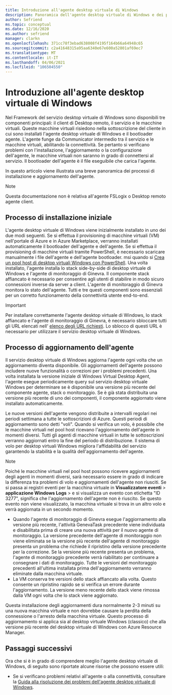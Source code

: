```yaml
---
title: Introduzione all'agente desktop virtuale di Windows
description: Panoramica dell'agente desktop virtuale di Windows e dei processi di aggiornamento.
author: Sefriend
ms.topic: conceptual
ms.date: 12/16/2020
ms.author: sefriend
manager: clarkn
ms.openlocfilehash: 371cc78f3ebad638008f4195f164b66a64948c65
ms.sourcegitcommit: c2a41648315a95aa6340e67e600a52801af69ec7
ms.translationtype: MT
ms.contentlocale: it-IT
ms.lasthandoff: 04/06/2021
ms.locfileid: "106504550"
---
```

# <a name="get-started-with-the-windows-virtual-desktop-agent"></a>Introduzione all'agente desktop virtuale di Windows

Nel Framework del servizio desktop virtuale di Windows sono disponibili tre componenti principali: il client di Desktop remoto, il servizio e le macchine virtuali. Queste macchine virtuali risiedono nella sottoscrizione del cliente in cui sono installati l'agente desktop virtuale di Windows e il bootloader agente. L'agente funge da Communicator intermedio tra il servizio e le macchine virtuali, abilitando la connettività. Se pertanto si verificano problemi con l'installazione, l'aggiornamento o la configurazione dell'agente, le macchine virtuali non saranno in grado di connettersi al servizio. Il bootloader dell'agente è il file eseguibile che carica l'agente. 

In questo articolo viene illustrata una breve panoramica dei processi di installazione e aggiornamento dell'agente.

>[!NOTE]
>Questa documentazione non è relativa all'agente FSLogix o Desktop remoto agente client.


## <a name="initial-installation-process"></a>Processo di installazione iniziale

L'agente desktop virtuale di Windows viene inizialmente installato in uno dei due modi seguenti. Se si effettua il provisioning di macchine virtuali (VM) nell'portale di Azure e in Azure Marketplace, verranno installati automaticamente il bootloader dell'agente e dell'agente. Se si effettua il provisioning di macchine virtuali tramite PowerShell, è necessario scaricare manualmente i file dell'agente e dell'agente bootloader. msi quando si [Crea un pool host di desktop virtuali Windows con PowerShell](create-host-pools-powershell.md#register-the-virtual-machines-to-the-windows-virtual-desktop-host-pool). Una volta installato, l'agente installa lo stack side-by-side di desktop virtuale di Windows e l'agente di monitoraggio di Ginevra. Il componente stack affiancato è necessario per consentire agli utenti di stabilire in modo sicuro connessioni inverse da server a client. L'agente di monitoraggio di Ginevra monitora lo stato dell'agente. Tutti e tre questi componenti sono essenziali per un corretto funzionamento della connettività utente end-to-end.

>[!IMPORTANT]
>Per installare correttamente l'agente desktop virtuale di Windows, lo stack affiancato e l'agente di monitoraggio di Ginevra, è necessario sbloccare tutti gli URL elencati nell' [elenco degli URL richiesti](safe-url-list.md#virtual-machines). Lo sblocco di questi URL è necessario per utilizzare il servizio desktop virtuale di Windows.

## <a name="agent-update-process"></a>Processo di aggiornamento dell'agente

Il servizio desktop virtuale di Windows aggiorna l'agente ogni volta che un aggiornamento diventa disponibile. Gli aggiornamenti dell'agente possono includere nuove funzionalità o correzioni per i problemi precedenti. Una volta installata la versione iniziale di Windows Virtual Desktop Agent, l'agente esegue periodicamente query sul servizio desktop virtuale Windows per determinare se è disponibile una versione più recente del componente agente, stack o monitoraggio. Se è già stata distribuita una versione più recente di uno dei componenti, il componente aggiornato viene installato automaticamente.

Le nuove versioni dell'agente vengono distribuite a intervalli regolari nei periodi settimana a tutte le sottoscrizioni di Azure. Questi periodi di aggiornamento sono detti "voli". Quando si verifica un volo, è possibile che le macchine virtuali nel pool host ricevano l'aggiornamento dell'agente in momenti diversi. Tutti gli agenti di macchine virtuali in tutte le sottoscrizioni verranno aggiornati entro la fine del periodo di distribuzione. Il sistema di volo per desktop virtuali Windows migliora l'affidabilità del servizio garantendo la stabilità e la qualità dell'aggiornamento dell'agente.


>[!NOTE]
>Poiché le macchine virtuali nel pool host possono ricevere aggiornamenti degli agenti in momenti diversi, sarà necessario essere in grado di indicare la differenza tra problemi di volo e aggiornamenti dell'agente non riusciti. Se si passa ai registri eventi per la macchina virtuale in **Visualizzatore eventi**  >  **applicazione Windows Logs**  >   e si visualizza un evento con etichetta "ID 3277", significa che l'aggiornamento dell'agente non è riuscito. Se questo evento non viene visualizzato, la macchina virtuale si trova in un altro volo e verrà aggiornata in un secondo momento.
>- Quando l'agente di monitoraggio di Ginevra esegue l'aggiornamento alla versione più recente, l'attività GenevaTask precedente viene individuata e disabilitata prima di creare una nuova attività per il nuovo agente di monitoraggio. La versione precedente dell'agente di monitoraggio non viene eliminata se la versione più recente dell'agente di monitoraggio presenta un problema che richiede il ripristino della versione precedente per la correzione. Se la versione più recente presenta un problema, l'agente di monitoraggio precedente verrà riabilitato per continuare a consegnare i dati di monitoraggio. Tutte le versioni del monitoraggio precedenti all'ultima installata prima dell'aggiornamento verranno eliminate dalla macchina virtuale.
>- La VM conserva tre versioni dello stack affiancato alla volta. Questo consente un ripristino rapido se si verifica un errore durante l'aggiornamento. La versione meno recente dello stack viene rimossa dalla VM ogni volta che lo stack viene aggiornato.

Questa installazione degli aggiornamenti dura normalmente 2-3 minuti su una nuova macchina virtuale e non dovrebbe causare la perdita della connessione o l'arresto della macchina virtuale. Questo processo di aggiornamento si applica sia al desktop virtuale Windows (classico) che alla versione più recente del desktop virtuale di Windows con Azure Resource Manager.

## <a name="next-steps"></a>Passaggi successivi

Ora che si è in grado di comprendere meglio l'agente desktop virtuale di Windows, di seguito sono riportate alcune risorse che possono essere utili:

- Se si verificano problemi relativi all'agente o alla connettività, consultare la [Guida alla risoluzione dei problemi dell'agente desktop virtuale di Windows](troubleshoot-agent.md).

